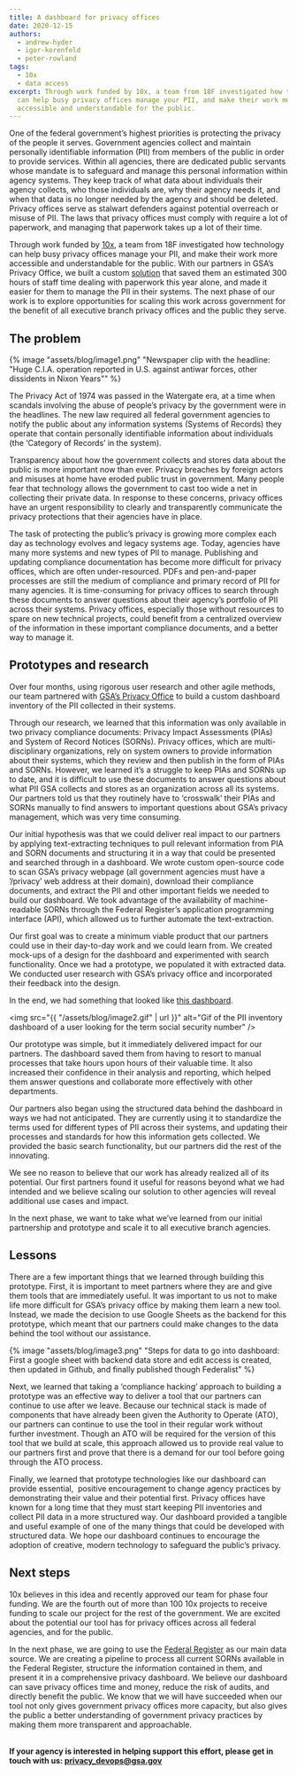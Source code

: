 ```yaml
---
title: A dashboard for privacy offices
date: 2020-12-15
authors:
  - andrew-hyder
  - igor-korenfeld
  - peter-rowland
tags:
  - 10x
  - data access
excerpt: Through work funded by 10x, a team from 18F investigated how technology
  can help busy privacy offices manage your PII, and make their work more
  accessible and understandable for the public.
---
```

One of the federal government’s highest priorities is protecting the privacy of the people it serves. Government agencies collect and maintain personally identifiable information (PII) from members of the public in order to provide services. Within all agencies, there are dedicated public servants whose mandate is to safeguard and manage this personal information within agency systems. They keep track of what data about individuals their agency collects, who those individuals are, why their agency needs it, and when that data is no longer needed by the agency and should be deleted. Privacy offices serve as stalwart defenders against potential overreach or misuse of PII. The laws that privacy offices must comply with require a lot of paperwork, and managing that paperwork takes up a lot of their time.

Through work funded by [10x](https://10x.gsa.gov/), a team from 18F investigated how technology can help busy privacy offices manage your PII, and make their work more accessible and understandable for the public. With our partners in GSA’s Privacy Office, we built a custom [solution](https://cg-9341b8ea-025c-4fe2-aa6c-850edbebc499.app.cloud.gov/site/18f/privacy-dashboard/) that saved them an estimated 300 hours of staff time dealing with paperwork this year alone, and made it easier for them to manage the PII in their systems. The next phase of our work is to explore opportunities for scaling this work across government for the benefit of all executive branch privacy offices and the public they serve.

## The problem

{% image "assets/blog/image1.png" "Newspaper clip with the headline: "Huge C.I.A. operation reported in U.S. against antiwar forces, other dissidents in Nixon Years"" %}

The Privacy Act of 1974 was passed in the Watergate era, at a time when scandals involving the abuse of people’s privacy by the government were in the headlines. The new law required all federal government agencies to notify the public about any information systems (Systems of Records) they operate that contain personally identifiable information about individuals (the ‘Category of Records’ in the system).

Transparency about how the government collects and stores data about the public is more important now than ever. Privacy breaches by foreign actors and misuses at home have eroded public trust in government. Many people fear that technology allows the government to cast too wide a net in collecting their private data. In response to these concerns, privacy offices have an urgent responsibility to clearly and transparently communicate the privacy protections that their agencies have in place.

The task of protecting the public’s privacy is growing more complex each day as technology evolves and legacy systems age. Today, agencies have many more systems and new types of PII to manage. Publishing and updating compliance documentation has become more difficult for privacy offices, which are often under-resourced. PDFs and pen-and-paper processes are still the medium of compliance and primary record of PII for many agencies. It is time-consuming for privacy offices to search through these documents to answer questions about their agency’s portfolio of PII across their systems. Privacy offices, especially those without resources to spare on new technical projects, could benefit from a centralized overview of the information in these important compliance documents, and a better way to manage it.

## Prototypes and research

Over four months, using rigorous user research and other agile methods, our team partnered with [GSA’s Privacy Office](http://www.gsa.gov/privacy) to build a custom dashboard inventory of the PII collected in their systems. 

Through our research, we learned that this information was only available in two privacy compliance documents: Privacy Impact Assessments (PIAs) and System of Record Notices (SORNs). Privacy offices, which are multi-disciplinary organizations, rely on system owners to provide information about their systems, which they review and then publish in the form of PIAs and SORNs. However, we learned it’s a struggle to keep PIAs and SORNs up to date, and it is difficult to use these documents to answer questions about what PII GSA collects and stores as an organization across all its systems. Our partners told us that they routinely have to ‘crosswalk’ their PIAs and SORNs manually to find answers to important questions about GSA’s privacy management, which was very time consuming.

Our initial hypothesis was that we could deliver real impact to our partners by applying text-extracting techniques to pull relevant information from PIA and SORN documents and structuring it in a way that could be presented and searched through in a dashboard. We wrote custom open-source code to scan GSA’s privacy webpage (all government agencies must have a ’/privacy’ web address at their domain), download their compliance documents, and extract the PII and other important fields we needed to build our dashboard. We took advantage of the availability of machine-readable SORNs through the Federal Register’s application programming interface (API), which allowed us to further automate the text-extraction.

Our first goal was to create a minimum viable product that our partners could use in their day-to-day work and we could learn from. We created mock-ups of a design for the dashboard and experimented with search functionality. Once we had a prototype, we populated it with extracted data. We conducted user research with GSA’s privacy office and incorporated their feedback into the design. 

In the end, we had something that looked like [this dashboard](http://cg-9341b8ea-025c-4fe2-aa6c-850edbebc499.app.cloud.gov/site/18f/privacy-dashboard/).

<img src="{{ "/assets/blog/image2.gif" | url }}" alt="Gif of the PII inventory dashboard of a user looking for the term social security number" />

Our prototype was simple, but it immediately delivered impact for our partners. The dashboard saved them from having to resort to manual processes that take hours upon hours of their valuable time. It also increased their confidence in their analysis and reporting, which helped them answer questions and collaborate more effectively with other departments. 

Our partners also began using the structured data behind the dashboard in ways we had not anticipated. They are currently using it to standardize the terms used for different types of PII across their systems, and updating their processes and standards for how this information gets collected. We provided the basic search functionality, but our partners did the rest of the innovating.

We see no reason to believe that our work has already realized all of its potential. Our first partners found it useful for reasons beyond what we had intended and we believe scaling our solution to other agencies will reveal additional use cases and impact. 

In the next phase, we want to take what we’ve learned from our initial partnership and prototype and scale it to all executive branch agencies. 

## Lessons

There are a few important things that we learned through building this prototype. First, it is important to meet partners where they are and give them tools that are immediately useful. It was important to us not to make life more difficult for GSA’s privacy office by making them learn a new tool. Instead, we made the decision to use Google Sheets as the backend for this prototype, which meant that our partners could make changes to the data behind the tool without our assistance. 

{% image "assets/blog/image3.png" "Steps for data to go into dashboard: First a google sheet with backend data store and edit access is created, then updated in Github, and finally published though Federalist" %}

Next, we learned that taking a ‘compliance hacking’ approach to building a prototype was an effective way to deliver a tool that our partners can continue to use after we leave. Because our technical stack is made of components that have already been given the Authority to Operate (ATO), our partners can continue to use the tool in their regular work without further investment. Though an ATO will be required for the version of this tool that we build at scale, this approach allowed us to provide real value to our partners first and prove that there is a demand for our tool before going through the ATO process.

Finally, we learned that prototype technologies like our dashboard can provide essential,  positive encouragement to change agency practices by demonstrating their value and their potential first. Privacy offices have known for a long time that they must start keeping PII inventories and collect PII data in a more structured way. Our dashboard provided a tangible and useful example of one of the many things that could be developed with structured data. We hope our dashboard continues to encourage the adoption of creative, modern technology to safeguard the public’s privacy. 

## Next steps

10x believes in this idea and recently approved our team for phase four funding. We are the fourth out of more than 100 10x projects to receive funding to scale our project for the rest of the government. We are excited about the potential our tool has for privacy offices across all federal agencies, and for the public.

In the next phase, we are going to use the [Federal Register](https://www.federalregister.gov/) as our main data source. We are creating a pipeline to process all current SORNs available in the Federal Register, structure the information contained in them, and present it in a comprehensive privacy dashboard. We believe our dashboard can save privacy offices time and money, reduce the risk of audits, and directly benefit the public. We know that we will have succeeded when our tool not only gives government privacy offices more capacity, but also gives the public a better understanding of government privacy practices by making them more transparent and approachable. 

**\
If your agency is interested in helping support this effort, please get in touch with us: [privacy_devops@gsa.gov](mailto:privacy_devops@gsa.gov)**
